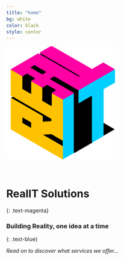```yaml
---
title: "home"
bg: white
color: black
style: center
---
```


<span class="fa-stack subtlecircle" style="font-size:150px; box-shadow: none">
  <img src="img/intro.png" class="fa-stack-1x">
</span>

# **RealIT Solutions**
{: .text-magenta}


### Building Reality, one idea at a time
{: .text-blue}

*Read on to discover what services we offer...*